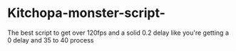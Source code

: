 # Kitchopa-monster-script-
The best script to get over 120fps and a solid 0.2 delay like you're getting a 0 delay and 35 to 40 process 
